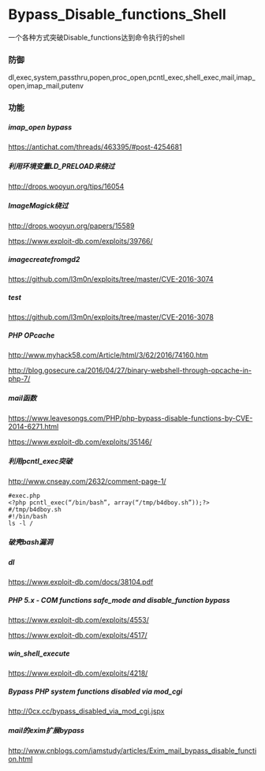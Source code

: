 # Bypass_Disable_functions_Shell
一个各种方式突破Disable_functions达到命令执行的shell

### 防御
dl,exec,system,passthru,popen,proc_open,pcntl_exec,shell_exec,mail,imap_open,imap_mail,putenv

### 功能
##### imap_open bypass
https://antichat.com/threads/463395/#post-4254681

##### 利用环境变量LD_PRELOAD来绕过

http://drops.wooyun.org/tips/16054

##### ImageMagick绕过

http://drops.wooyun.org/papers/15589

https://www.exploit-db.com/exploits/39766/

##### imagecreatefromgd2

https://github.com/l3m0n/exploits/tree/master/CVE-2016-3074

##### test

https://github.com/l3m0n/exploits/tree/master/CVE-2016-3078

##### PHP OPcache

http://www.myhack58.com/Article/html/3/62/2016/74160.htm

http://blog.gosecure.ca/2016/04/27/binary-webshell-through-opcache-in-php-7/

##### mail函数

https://www.leavesongs.com/PHP/php-bypass-disable-functions-by-CVE-2014-6271.html

https://www.exploit-db.com/exploits/35146/

##### 利用pcntl_exec突破

http://www.cnseay.com/2632/comment-page-1/

```
#exec.php
<?php pcntl_exec(“/bin/bash”, array(“/tmp/b4dboy.sh”));?>
#/tmp/b4dboy.sh
#!/bin/bash
ls -l /
```

##### 破壳bash漏洞

##### dl

https://www.exploit-db.com/docs/38104.pdf

##### PHP 5.x - COM functions safe_mode and disable_function bypass

https://www.exploit-db.com/exploits/4553/

https://www.exploit-db.com/exploits/4517/

##### win_shell_execute

https://www.exploit-db.com/exploits/4218/

##### Bypass PHP system functions disabled via mod_cgi

http://0cx.cc/bypass_disabled_via_mod_cgi.jspx

##### mail的exim扩展bypass
http://www.cnblogs.com/iamstudy/articles/Exim_mail_bypass_disable_function.html



